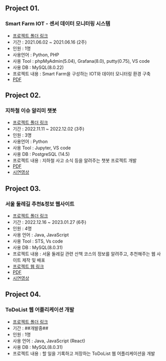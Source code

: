 
##  Project 01.
### Smart Farm IOT - 센서 데이터 모니터링 시스템
- [프로젝트 폴더 링크](https://github.com/rkgh17/project/tree/main/project01)
- 기간 : 2021.06.02 ~ 2021.06.16 (2주)
- 인원 : 1명
- 사용언어 : Python, PHP
- 사용 Tool : phpMyAdmin(5.04), Grafana(8.0), putty(0.75), VS code
- 사용 DB : MySQL(8.0.22)
- 프로젝트 내용 : Smart Farm을 구성하는 IOT와 데이터 모니터링 환경 구축
- [PDF](https://github.com/rkgh17/project/blob/main/project01/Smart%20Farm%20-%20%EC%84%BC%EC%84%9C%20%EB%8D%B0%EC%9D%B4%ED%84%B0%20%EB%AA%A8%EB%8B%88%ED%84%B0%EB%A7%81%20%EC%8B%9C%EC%8A%A4%ED%85%9C.pdf)


## Project 02.
### 지하철 이슈 알리미 챗봇
- [프로젝트 폴더 링크](https://github.com/rkgh17/human-subway)
- 기간 : 2022.11.11 ~ 2022.12.02 (3주)
- 인원 : 3명
- 사용언어 : Python
- 사용 Tool : Jupyter, VS code
- 사용 DB : PostgreSQL (14.5)
- 프로젝트 내용 : 지하철 사고 소식 등을 알려주는 챗봇 프로젝트 개발
- [PDF](https://github.com/rkgh17/project/blob/main/project02/%EC%A7%80%ED%95%98%EC%B2%A0%20%EA%B5%90%ED%86%B5%20%EB%8F%84%EC%9A%B0%EB%AF%B8%20%EC%B1%97%EB%B4%87.pdf)
- [시연영상](https://www.youtube.com/watch?v=TVT5QuFyewY)


## Project 03.
### 서울 둘레길 추천&정보 웹사이트
- [프로젝트 폴더 링크](https://github.com/rkgh17/SeoulWalk)
- 기간 : 2022.12.16 ~ 2023.01.27 (6주)
- 인원 : 4명
- 사용 언어 : Java, JavaScript
- 사용 Tool : STS, Vs code
- 사용 DB : MySQL(8.0.31)
- 프로젝트 내용 : 서울 둘레길 관련 산책 코스의 정보를 알려주고, 추천해주는 웹 사이트 제작 및 배포
- [프로젝트 웹 링크](https://seoulwalk.kro.kr/main)
- [PDF](https://github.com/rkgh17/SeoulWalk/blob/hjh/SeoulWalk/pdf/Seoul%20Walk.pdf)
- [시연영상](https://www.youtube.com/watch?v=FQA0DWPVtXA)


## Project 04.
### ToDoList 웹 어플리케이션 개발
- [프로젝트 폴더 링크](https://github.com/rkgh17/ToDoList_Project)
- 기간 : ##개발중##
- 인원 : 1명
- 사용 언어 : Java, JavaScript (React)
- 사용 DB : MySQL(8.0.31)
- 프로젝트 내용 : 할 일을 기록하고 저장하는 ToDoList 웹 어플리케이션을 개발
